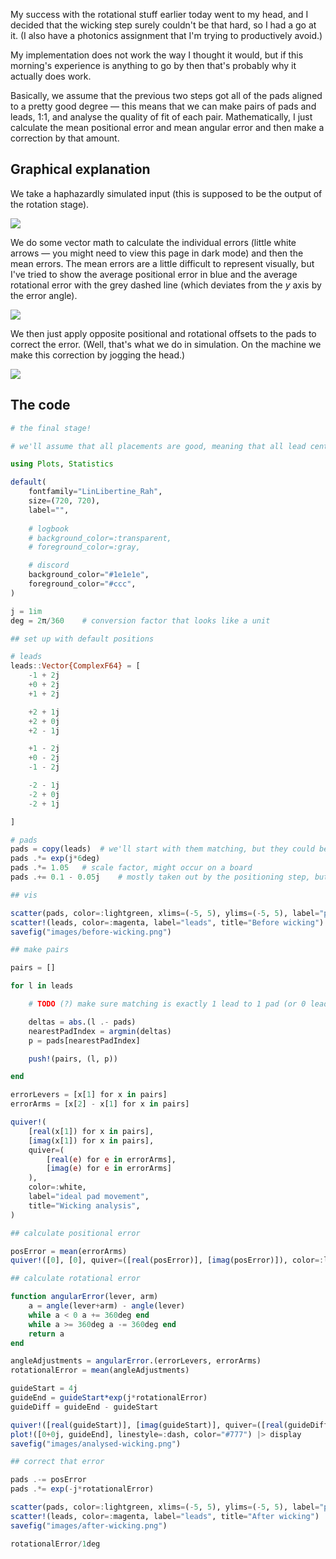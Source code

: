 My success with the rotational stuff earlier today went to my head, and I decided that the wicking step surely couldn't be that hard, so I had a go at it. (I also have a photonics assignment that I'm trying to productively avoid.)

My implementation does not work the way I thought it would, but if this morning's experience is anything to go by then that's probably why it actually does work.

Basically, we assume that the previous two steps got all of the pads aligned to a pretty good degree — this means that we can make pairs of pads and leads, 1:1, and analyse the quality of fit of each pair. Mathematically, I just calculate the mean positional error and mean angular error and then make a correction by that amount.

## Graphical explanation

We take a haphazardly simulated input (this is supposed to be the output of the rotation stage).

![](before-wicking.png)

We do some vector math to calculate the individual errors (little white arrows — you might need to view this page in dark mode) and then the mean errors. The mean errors are a little difficult to represent visually, but I've tried to show the average positional error in blue and the average rotational error with the grey dashed line (which deviates from the $y$ axis by the error angle).

![](analysed-wicking%201.png)

We then just apply opposite positional and rotational offsets to the pads to correct the error. (Well, that's what we do in simulation. On the machine we make this correction by jogging the head.)

![](after-wicking.png)

## The code

```julia
# the final stage!

# we'll assume that all placements are good, meaning that all lead centroids are nearest their final pad centroid.

using Plots, Statistics

default(
	fontfamily="LinLibertine_Rah",
	size=(720, 720),
	label="",
	
	# logbook
	# background_color=:transparent,
	# foreground_color=:gray,

	# discord
	background_color="#1e1e1e",
	foreground_color="#ccc",
)

j = 1im
deg = 2π/360	# conversion factor that looks like a unit

## set up with default positions

# leads
leads::Vector{ComplexF64} = [
	-1 + 2j
	+0 + 2j
	+1 + 2j

	+2 + 1j
	+2 + 0j
	+2 - 1j

	+1 - 2j
	+0 - 2j
	-1 - 2j

	-2 - 1j
	-2 + 0j
	-2 + 1j

]

# pads
pads = copy(leads)	# we'll start with them matching, but they could be in literally any order (well, not really, but we'll go with it for now)
pads .*= exp(j*6deg)
pads .*= 1.05	# scale factor, might occur on a board
pads .+= 0.1 - 0.05j	# mostly taken out by the positioning step, but still worth simulating

## vis

scatter(pads, color=:lightgreen, xlims=(-5, 5), ylims=(-5, 5), label="pads")
scatter!(leads, color=:magenta, label="leads", title="Before wicking") |> display
savefig("images/before-wicking.png")

## make pairs

pairs = []

for l in leads

	# TODO (?) make sure matching is exactly 1 lead to 1 pad (or 0 lead to 1 pad) — at the moment there's nothing stopping a pad being matched with 2+ leads

	deltas = abs.(l .- pads)
	nearestPadIndex = argmin(deltas)
	p = pads[nearestPadIndex]

	push!(pairs, (l, p))

end

errorLevers = [x[1] for x in pairs]
errorArms = [x[2] - x[1] for x in pairs]

quiver!(
	[real(x[1]) for x in pairs],
	[imag(x[1]) for x in pairs],
	quiver=(
		[real(e) for e in errorArms],
		[imag(e) for e in errorArms]
	),
	color=:white,
	label="ideal pad movement",
	title="Wicking analysis",
)

## calculate positional error

posError = mean(errorArms)
quiver!([0], [0], quiver=([real(posError)], [imag(posError)]), color=:lightblue, label="overall pad movement")

## calculate rotational error

function angularError(lever, arm)
	a = angle(lever+arm) - angle(lever)
	while a < 0 a += 360deg end
	while a >= 360deg a -= 360deg end
	return a
end

angleAdjustments = angularError.(errorLevers, errorArms)
rotationalError = mean(angleAdjustments)

guideStart = 4j
guideEnd = guideStart*exp(j*rotationalError)
guideDiff = guideEnd - guideStart

quiver!([real(guideStart)], [imag(guideStart)], quiver=([real(guideDiff)], [imag(guideDiff)]), color="#777")
plot!([0+0j, guideEnd], linestyle=:dash, color="#777") |> display
savefig("images/analysed-wicking.png")

## correct that error

pads .-= posError
pads .*= exp(-j*rotationalError)

scatter(pads, color=:lightgreen, xlims=(-5, 5), ylims=(-5, 5), label="pads")
scatter!(leads, color=:magenta, label="leads", title="After wicking") |> display
savefig("images/after-wicking.png")

rotationalError/1deg
```
